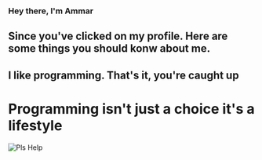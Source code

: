 ### Hey there, I'm Ammar
## Since you've clicked on my profile. Here are some things you should konw about me.
## I like programming. That's it, you're caught up
  
# Programming isn't just a choice it's a lifestyle

![Pls Help](https://user-images.githubusercontent.com/37976857/87190126-f8381f80-c302-11ea-9303-8407970067f9.jpg)

<!--
**RainingK/RainingK** is a ✨ _special_ ✨ repository because its `README.md` (this file) appears on your GitHub profile.

Here are some ideas to get you started:

- 🔭 I’m currently working on ...
- 🌱 I’m currently learning ...
- 👯 I’m looking to collaborate on ...
- 🤔 I’m looking for help with ...
- 💬 Ask me about ...
- 📫 How to reach me: ...
- 😄 Pronouns: ...
- ⚡ Fun fact: ...
-->
